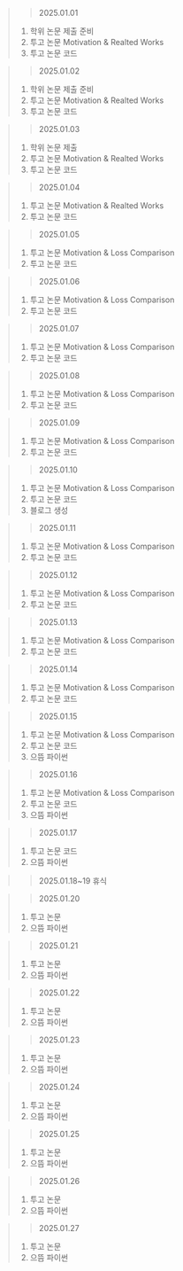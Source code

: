 > > 2025.01.01
> 1. 학위 논문 제출 준비
> 2. 투고 논문 Motivation & Realted Works
> 3. 투고 논문 코드

> > 2025.01.02
> 1. 학위 논문 제출 준비
> 2. 투고 논문 Motivation & Realted Works
> 3. 투고 논문 코드

> > 2025.01.03
> 1. 학위 논문 제출
> 2. 투고 논문 Motivation & Realted Works
> 3. 투고 논문 코드

> > 2025.01.04
> 1. 투고 논문 Motivation & Realted Works
> 2. 투고 논문 코드

> > 2025.01.05
> 1. 투고 논문 Motivation & Loss Comparison
> 2. 투고 논문 코드

> > 2025.01.06
> 1. 투고 논문 Motivation & Loss Comparison
> 2. 투고 논문 코드

> > 2025.01.07
> 1. 투고 논문 Motivation & Loss Comparison
> 2. 투고 논문 코드

> > 2025.01.08
> 1. 투고 논문 Motivation & Loss Comparison
> 2. 투고 논문 코드

> > 2025.01.09
> 1. 투고 논문 Motivation & Loss Comparison
> 2. 투고 논문 코드

> > 2025.01.10
> 1. 투고 논문 Motivation & Loss Comparison
> 2. 투고 논문 코드
> 3. 블로그 생성

> > 2025.01.11
> 1. 투고 논문 Motivation & Loss Comparison
> 2. 투고 논문 코드

> > 2025.01.12
> 1. 투고 논문 Motivation & Loss Comparison
> 2. 투고 논문 코드

> > 2025.01.13
> 1. 투고 논문 Motivation & Loss Comparison
> 2. 투고 논문 코드

> > 2025.01.14
> 1. 투고 논문 Motivation & Loss Comparison
> 2. 투고 논문 코드

> > 2025.01.15
> 1. 투고 논문 Motivation & Loss Comparison
> 2. 투고 논문 코드
> 3. 으뜸 파이썬

> > 2025.01.16
> 1. 투고 논문 Motivation & Loss Comparison
> 2. 투고 논문 코드
> 3. 으뜸 파이썬

> > 2025.01.17
> 1. 투고 논문 코드
> 2. 으뜸 파이썬

> > 2025.01.18~19
> 휴식

> > 2025.01.20
> 1. 투고 논문
> 2. 으뜸 파이썬

> > 2025.01.21
> 1. 투고 논문
> 2. 으뜸 파이썬

> > 2025.01.22
> 1. 투고 논문
> 2. 으뜸 파이썬

> > 2025.01.23
> 1. 투고 논문
> 2. 으뜸 파이썬

> > 2025.01.24
> 1. 투고 논문
> 2. 으뜸 파이썬

> > 2025.01.25
> 1. 투고 논문
> 2. 으뜸 파이썬

> > 2025.01.26
> 1. 투고 논문
> 2. 으뜸 파이썬

> > 2025.01.27
> 1. 투고 논문
> 2. 으뜸 파이썬
